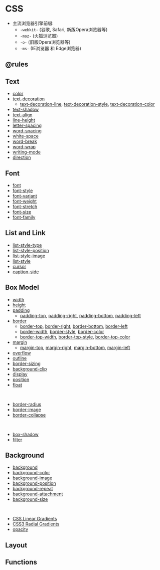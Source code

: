 # CSS

* 主流浏览器引擎前缀:
    - ```-webkit-``` (谷歌, Safari, 新版Opera浏览器等)
    - ```-moz-``` (火狐浏览器)
    - ```-o-``` (旧版Opera浏览器等)
    - ```-ms-``` (IE浏览器 和 Edge浏览器)

## @rules



## Text

* [color](https://developer.mozilla.org/en-US/docs/Web/CSS/color)
* [text-decoration](https://developer.mozilla.org/en-US/docs/Web/CSS/text-decoration)
    - [text-decoration-line](https://developer.mozilla.org/en-US/docs/Web/CSS/text-decoration-line), [text-decoration-style](https://developer.mozilla.org/en-US/docs/Web/CSS/text-decoration-style), [text-decoration-color](https://developer.mozilla.org/en-US/docs/Web/CSS/text-decoration-color)
* [text-shadow](https://developer.mozilla.org/en-US/docs/Web/CSS/text-shadow)
* [text-align](https://developer.mozilla.org/en-US/docs/Web/CSS/text-align)
* [line-height](https://developer.mozilla.org/en-US/docs/Web/CSS/line-height)
* [letter-spacing](https://developer.mozilla.org/en-US/docs/Web/CSS/letter-spacing)
* [word-spacing](https://developer.mozilla.org/en-US/docs/Web/CSS/word-spacing)
* [white-space](https://developer.mozilla.org/en-US/docs/Web/CSS/white-space)
* [word-break](https://developer.mozilla.org/en-US/docs/Web/CSS/word-break)
* [word-wrap](https://developer.mozilla.org/en-US/docs/Web/CSS/word-wrap)
* [writing-mode](https://developer.mozilla.org/en-US/docs/Web/CSS/writing-mode)
* [direction](https://developer.mozilla.org/en-US/docs/Web/CSS/direction)

## Font

* [font](https://developer.mozilla.org/en-US/docs/Web/CSS/font)
* [font-style](https://developer.mozilla.org/en-US/docs/Web/CSS/font-style)
* [font-variant](https://developer.mozilla.org/en-US/docs/Web/CSS/font-variant)
* [font-weight](https://developer.mozilla.org/en-US/docs/Web/CSS/font-weight)
* [font-stretch](https://developer.mozilla.org/en-US/docs/Web/CSS/font-stretch)
* [font-size](https://developer.mozilla.org/en-US/docs/Web/CSS/font-size)
* [font-family](https://developer.mozilla.org/en-US/docs/Web/CSS/font-family)

## List and Link

* [list-style-type](https://developer.mozilla.org/zh-CN/docs/Web/list-style-type)
* [list-style-position](https://developer.mozilla.org/zh-CN/docs/Web/list-style-position)
* [list-style-image](https://developer.mozilla.org/zh-CN/docs/Web/list-style-image)
* [list-style](https://developer.mozilla.org/zh-CN/docs/Web/list-style)
* [cursor](https://developer.mozilla.org/zh-CN/docs/Web/cursor)
* [caption-side](https://developer.mozilla.org/zh-CN/docs/Web/CSS/caption-side)

## Box Model

* [width](https://developer.mozilla.org/zh-CN/docs/Web/CSS/width)
* [height](https://developer.mozilla.org/zh-CN/docs/Web/CSS/height)
* [padding](https://developer.mozilla.org/zh-CN/docs/Web/CSS/padding)
    - [padding-top](https://developer.mozilla.org/zh-CN/docs/Web/CSS/padding-top), [padding-right](https://developer.mozilla.org/zh-CN/docs/Web/CSS/padding-right), [padding-bottom](https://developer.mozilla.org/zh-CN/docs/Web/CSS/padding-bottom), [padding-left](https://developer.mozilla.org/zh-CN/docs/Web/CSS/padding-left)
* [border](https://developer.mozilla.org/zh-CN/docs/Web/CSS/border)
    - [border-top](https://developer.mozilla.org/zh-CN/docs/Web/CSS/border-top), [border-right](https://developer.mozilla.org/zh-CN/docs/Web/CSS/border-right), [border-bottom](https://developer.mozilla.org/zh-CN/docs/Web/CSS/border-bottom), [border-left](https://developer.mozilla.org/zh-CN/docs/Web/CSS/border-left)
    - [border-width](https://developer.mozilla.org/zh-CN/docs/Web/CSS/border-width), [border-style](https://developer.mozilla.org/zh-CN/docs/Web/CSS/border-style), [border-color](https://developer.mozilla.org/zh-CN/docs/Web/CSS/border-color)
    - [border-top-width](https://developer.mozilla.org/zh-CN/docs/Web/CSS/border-top-width), [border-top-style](https://developer.mozilla.org/zh-CN/docs/Web/CSS/border-top-style), [border-top-color](https://developer.mozilla.org/zh-CN/docs/Web/CSS/border-top-color)
* [margin](https://developer.mozilla.org/zh-CN/docs/Web/CSS/margin)
    - [margin-top](https://developer.mozilla.org/zh-CN/docs/Web/CSS/margin-top), [margin-right](https://developer.mozilla.org/zh-CN/docs/Web/CSS/margin-right), [margin-bottom](https://developer.mozilla.org/zh-CN/docs/Web/CSS/margin-bottom), [margin-left](https://developer.mozilla.org/zh-CN/docs/Web/CSS/margin-left)
* [overflow](https://developer.mozilla.org/zh-CN/docs/Web/CSS/overflow)
* [outline](https://developer.mozilla.org/zh-CN/docs/Web/CSS/outline)
* [border-sizing](https://developer.mozilla.org/zh-CN/docs/Web/CSS/border-sizing)
* [background-clip](https://developer.mozilla.org/zh-CN/docs/Web/CSS/background-clip)
* [display](https://developer.mozilla.org/zh-CN/docs/Web/CSS/display)
* [position](https://developer.mozilla.org/zh-CN/docs/Web/CSS/position)
* [float](https://developer.mozilla.org/zh-CN/docs/Web/CSS/float)
<br>

* [border-radius](https://developer.mozilla.org/zh-CN/docs/Web/CSS/border-radius)
* [border-image](https://developer.mozilla.org/zh-CN/docs/Web/CSS/border-image)
* [border-collapse](https://developer.mozilla.org/zh-CN/docs/Web/CSS/border-collapse)
<br>

* [box-shadow](https://developer.mozilla.org/zh-CN/docs/Web/CSS/box-shadow)
* [filter](https://developer.mozilla.org/zh-CN/docs/Web/CSS/filter)

## Background

* [background](https://developer.mozilla.org/zh-CN/docs/Web/CSS/background)
* [background-color](https://developer.mozilla.org/zh-CN/docs/Web/CSS/background-color)
* [background-image](https://developer.mozilla.org/zh-CN/docs/Web/CSS/background-image)
* [background-position](https://developer.mozilla.org/zh-CN/docs/Web/CSS/background-position)
* [background-repeat](https://developer.mozilla.org/zh-CN/docs/Web/CSS/background-repeat)
* [background-attachment](https://developer.mozilla.org/zh-CN/docs/Web/CSS/background-attachment)
* [background-size](https://developer.mozilla.org/zh-CN/docs/Web/CSS/background-size)
<br>

* [CSS Linear Gradients](https://dev.opera.com/articles/css3-linear-gradients/)
* [CSS3 Radial Gradients](https://dev.opera.com/articles/css3-radial-gradients/)
* [opacity](https://developer.mozilla.org/en-US/docs/Web/CSS/opacity)

## Layout





## Functions